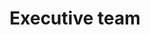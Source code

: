 ---
title: Executive team
team: true
menu:
  main:
    parent: company
  footer:
    parent: about
headline: Company structure
intro: Lorem ipsum dolor sit amet, consetetur sadipscing elitr, sed diam nonumy eirmod tempor invidunt ut labor.

---